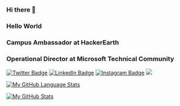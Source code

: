 ### Hi there 👋
### Hello World
### Campus Ambassador at HackerEarth
### Operational Director at Microsoft Technical Community
[![Twitter Badge](https://img.shields.io/badge/Twitter-Profile-informational?style=flat&logo=twitter&logoColor=white&color=1CA2F1)](https://twitter.com/KhannaNarian)
[![LinkedIn Badge](https://img.shields.io/badge/LinkedIn-Profile-informational?style=flat&logo=linkedin&logoColor=white&color=0D76A8)](https://www.linkedin.com/in/kartikeya-khanna-1274b7194/)
[![Instagram Badge](https://img.shields.io/badge/Instagram-Profile-informational?style=flat&logo=instagram&logoColor=white&color=0D76A8)](https://www.instagram.com/kartikeya532001/)
![](https://visitor-badge.laobi.icu/badge?page_id=kartikeya532001.kartikeya532001)

[![My GitHub Language Stats](https://github-readme-stats.vercel.app/api/top-langs/?username=kartikeya532001&langs_count=5&theme=tokyonight)]()


[![My GitHub Stats](https://github-readme-stats.vercel.app/api/?username=kartikeya532001&count_private=true&theme=tokyonight&showicons=true)]()
<!--
**kartikeya532001/kartikeya532001** is a ✨ _special_ ✨ repository because its `README.md` (this file) appears on your GitHub profile.

Here are some ideas to get you started:

- 🔭 I’m currently working on ...
- 🌱 I’m currently learning ...
- 👯 I’m looking to collaborate on ...
- 🤔 I’m looking for help with ...
- 💬 Ask me about ...
- 📫 How to reach me: ...
- 😄 Pronouns: ...
- ⚡ Fun fact: ...
-->
